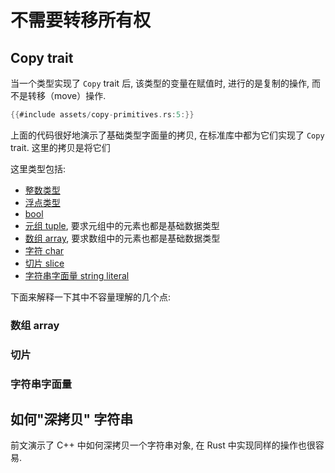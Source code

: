 # 不需要转移所有权

## Copy trait

当一个类型实现了 `Copy` trait 后, 该类型的变量在赋值时, 进行的是复制的操作, 而不是转移（move）操作.

```rust
{{#include assets/copy-primitives.rs:5:}}
```

上面的代码很好地演示了基础类型字面量的拷贝, 在标准库中都为它们实现了 `Copy` trait.
这里的拷贝是将它们

这里类型包括:

- [整数类型](../primitives/integer.md)
- [浮点类型](../primitives/floating-point.md)
- [bool](../primitives/bool.md)
- [元组 tuple](../primitives/tuple.md), 要求元组中的元素也都是基础数据类型
- [数组 array](../primitives/array.md), 要求数组中的元素也都是基础数据类型
- [字符 char](../primitives/char.md)
- [切片 slice](../primitives/slice.md)
- [字符串字面量 string literal](../primitives/string-literals.md)

下面来解释一下其中不容量理解的几个点:

### 数组 array

### 切片

### 字符串字面量

## 如何"深拷贝" 字符串

前文演示了 C++ 中如何深拷贝一个字符串对象, 在 Rust 中实现同样的操作也很容易.